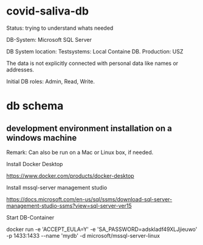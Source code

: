 

# covid-saliva-db

Status: trying to understand whats needed

DB-System: Microsoft SQL Server

DB System location: Testsystems: Local Containe DB. Production: USZ

The data is not explicitly connected with personal data like names or addresses.

Initial DB roles: Admin, Read, Write.

# db schema




## development environment installation on a windows machine

Remark: Can also be run on a Mac or Linux box, if needed.

Install Docker Desktop

https://www.docker.com/products/docker-desktop

Install mssql-server management studio

https://docs.microsoft.com/en-us/sql/ssms/download-sql-server-management-studio-ssms?view=sql-server-ver15

Start DB-Container

docker run -e 'ACCEPT_EULA=Y' -e 'SA_PASSWORD=adskladf49XLJjieuwo' -p 1433:1433 --name 'mydb' -d microsoft/mssql-server-linux
